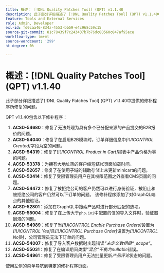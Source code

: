 ```yaml
---
title: 概述： [!DNL Quality Patches Tool] (QPT) v1.1.40
description: 此子部分详细描述了 [!DNL Quality Patches Tool] (QPT) v1.1.40中提供的修补程序所修复的问题。
feature: Tools and External Services
role: Admin, Developer
exl-id: fd0caa46-834a-4553-bb59-e4c968c59c15
source-git-commit: 81c78439f7c243437b7b76dc80560c847af95ace
workflow-type: tm+mt
source-wordcount: '299'
ht-degree: 0%

---
```


# 概述：[!DNL Quality Patches Tool] (QPT) v1.1.40

此子部分详细描述了[!DNL Quality Patches Tool] (QPT) v1.1.40中提供的修补程序所修复的问题。

QPT v1.1.40包含以下修补程序：

1. **ACSD-54680**：修复了无法处理为具有多个已分配来源的产品提交的B2B报价的问题。
1. **ACSD-54040**：修复了在启用B2B模块时，订单详细信息中&#x200B;*[!UICONTROL Created]*&#x200B;字段为空的问题。
1. **ACSD-54319**：修复了&#x200B;*[!UICONTROL Product in Cart]*&#x200B;报表中产品价格为零的问题。
1. **ACSD-53378**：为拥有大地址簿的客户缩短结帐页面加载时间。
1. **ACSD-52657**：修复了在使用子域的辅助存储上未更新minicart的问题。
1. **ACSD-53414**：修复了受限管理员用户在其权限范围之外查看CMS页面的问题。
1. **ACSD-54472**：修复了被拒绝公司的客户仍然可以进行身份验证，被阻止和被拒绝公司的客户仍然可以下订单的问题。 该修补程序添加了对GraphQL端点的其他验证。
1. **ACSD-52801**：添加在GraphQL中搜索产品时进行部分匹配的选项。
1. **ACSD-55004**：修复了在上传大于`php.ini`中配置的值的导入文件时，验证器崩溃的问题。
1. **ACSD-54989**：修复了当&#x200B;*[!UICONTROL Enable Purchase Orders]*&#x200B;设置为&#x200B;*[!UICONTROL Yes]*&#x200B;且&#x200B;*[!UICONTROL Purchase Order]*&#x200B;设置为&#x200B;*[!UICONTROL No]*&#x200B;时，公司管理员无法下订单的问题。
1. **ACSD-54007**：修复了导入客户数据时出现错误&#x200B;*“未定义数组键“_scope”*。
1. **ACSD-55031**：修复了在编译期间&#x200B;*类型“混合”不能为nullable*&#x200B;错误。
1. **ACSD-54961**：修复了受限管理员用户无法批量更新&#x200B;*产品评论*&#x200B;状态的问题。

使用左侧的菜单导航到特定的修补程序页面。
